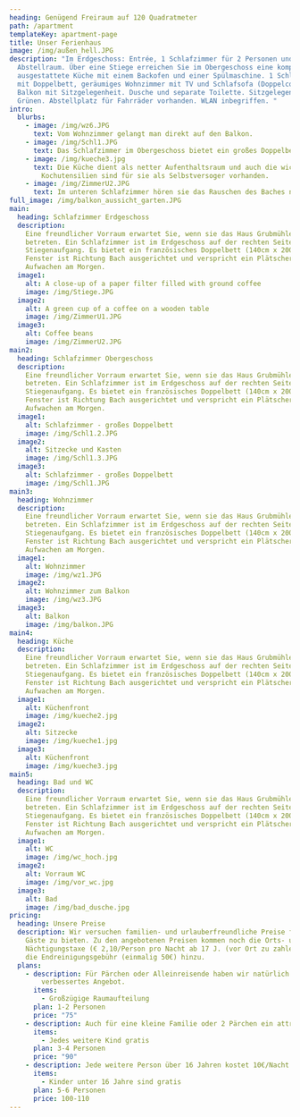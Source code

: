 ```yaml
---
heading: Genügend Freiraum auf 120 Quadratmeter
path: /apartment
templateKey: apartment-page
title: Unser Ferienhaus
image: /img/außen_hell.JPG
description: "Im Erdgeschoss: Entrée, 1 Schlafzimmer für 2 Personen und
  Abstellraum. Über eine Stiege erreichen Sie im Obergeschoss eine komplett
  ausgestattete Küche mit einem Backofen und einer Spülmaschine. 1 Schlafzimmer
  mit Doppelbett, geräumiges Wohnzimmer mit TV und Schlafsofa (Doppelcouch),
  Balkon mit Sitzgelegenheit. Dusche und separate Toilette. Sitzgelegenheit im
  Grünen. Abstellplatz für Fahrräder vorhanden. WLAN inbegriffen. "
intro:
  blurbs:
    - image: /img/wz6.JPG
      text: Vom Wohnzimmer gelangt man direkt auf den Balkon.
    - image: /img/Schl1.JPG
      text: Das Schlafzimmer im Obergeschoss bietet ein großes Doppelbett.
    - image: /img/kueche3.jpg
      text: Die Küche dient als netter Aufenthaltsraum und auch die wichtigsten
        Kochutensilien sind für sie als Selbstversoger vorhanden.
    - image: /img/ZimmerU2.JPG
      text: Im unteren Schlafzimmer hören sie das Rauschen des Baches noch lauter.
full_image: /img/balkon_aussicht_garten.JPG
main:
  heading: Schlafzimmer Erdgeschoss
  description:
    Eine freundlicher Vorraum erwartet Sie, wenn sie das Haus Grubmühle
    betreten. Ein Schlafzimmer ist im Erdgeschoss auf der rechten Seite bei dem
    Stiegenaufgang. Es bietet ein französisches Doppelbett (140cm x 200cm). Das
    Fenster ist Richtung Bach ausgerichtet und verspricht ein Plätschern zum
    Aufwachen am Morgen.
  image1:
    alt: A close-up of a paper filter filled with ground coffee
    image: /img/Stiege.JPG
  image2:
    alt: A green cup of a coffee on a wooden table
    image: /img/ZimmerU1.JPG
  image3:
    alt: Coffee beans
    image: /img/ZimmerU2.JPG
main2:
  heading: Schlafzimmer Obergeschoss
  description:
    Eine freundlicher Vorraum erwartet Sie, wenn sie das Haus Grubmühle
    betreten. Ein Schlafzimmer ist im Erdgeschoss auf der rechten Seite bei dem
    Stiegenaufgang. Es bietet ein französisches Doppelbett (140cm x 200cm). Das
    Fenster ist Richtung Bach ausgerichtet und verspricht ein Plätschern zum
    Aufwachen am Morgen.
  image1:
    alt: Schlafzimmer - großes Doppelbett
    image: /img/Schl1.2.JPG
  image2:
    alt: Sitzecke und Kasten
    image: /img/Schl1.3.JPG
  image3:
    alt: Schlafzimmer - großes Doppelbett
    image: /img/Schl1.JPG
main3:
  heading: Wohnzimmer
  description:
    Eine freundlicher Vorraum erwartet Sie, wenn sie das Haus Grubmühle
    betreten. Ein Schlafzimmer ist im Erdgeschoss auf der rechten Seite bei dem
    Stiegenaufgang. Es bietet ein französisches Doppelbett (140cm x 200cm). Das
    Fenster ist Richtung Bach ausgerichtet und verspricht ein Plätschern zum
    Aufwachen am Morgen.
  image1:
    alt: Wohnzimmer
    image: /img/wz1.JPG
  image2:
    alt: Wohnzimmer zum Balkon
    image: /img/wz3.JPG
  image3:
    alt: Balkon
    image: /img/balkon.JPG
main4:
  heading: Küche
  description:
    Eine freundlicher Vorraum erwartet Sie, wenn sie das Haus Grubmühle
    betreten. Ein Schlafzimmer ist im Erdgeschoss auf der rechten Seite bei dem
    Stiegenaufgang. Es bietet ein französisches Doppelbett (140cm x 200cm). Das
    Fenster ist Richtung Bach ausgerichtet und verspricht ein Plätschern zum
    Aufwachen am Morgen.
  image1:
    alt: Küchenfront
    image: /img/kueche2.jpg
  image2:
    alt: Sitzecke
    image: /img/kueche1.jpg
  image3:
    alt: Küchenfront
    image: /img/kueche3.jpg
main5:
  heading: Bad und WC
  description:
    Eine freundlicher Vorraum erwartet Sie, wenn sie das Haus Grubmühle
    betreten. Ein Schlafzimmer ist im Erdgeschoss auf der rechten Seite bei dem
    Stiegenaufgang. Es bietet ein französisches Doppelbett (140cm x 200cm). Das
    Fenster ist Richtung Bach ausgerichtet und verspricht ein Plätschern zum
    Aufwachen am Morgen.
  image1:
    alt: WC
    image: /img/wc_hoch.jpg
  image2:
    alt: Vorraum WC
    image: /img/vor_wc.jpg
  image3:
    alt: Bad
    image: /img/bad_dusche.jpg
pricing:
  heading: Unsere Preise
  description: Wir versuchen familien- und urlauberfreundliche Preise für unsere
    Gäste zu bieten. Zu den angebotenen Preisen kommen noch die Orts- und
    Nächtigungstaxe (€ 2,10/Person pro Nacht ab 17 J. (vor Ort zu zahlen) und
    die Endreinigungsgebühr (einmalig 50€) hinzu.
  plans:
    - description: Für Pärchen oder Alleinreisende haben wir natürlich ein
        verbessertes Angebot.
      items:
        - Großzügige Raumaufteilung
      plan: 1-2 Personen
      price: "75"
    - description: Auch für eine kleine Familie oder 2 Pärchen ein attraktiven Preis.
      items:
        - Jedes weitere Kind gratis
      plan: 3-4 Personen
      price: "90"
    - description: Jede weitere Person über 16 Jahren kostet 10€/Nacht mehr
      items:
        - Kinder unter 16 Jahre sind gratis
      plan: 5-6 Personen
      price: 100-110
---
```

